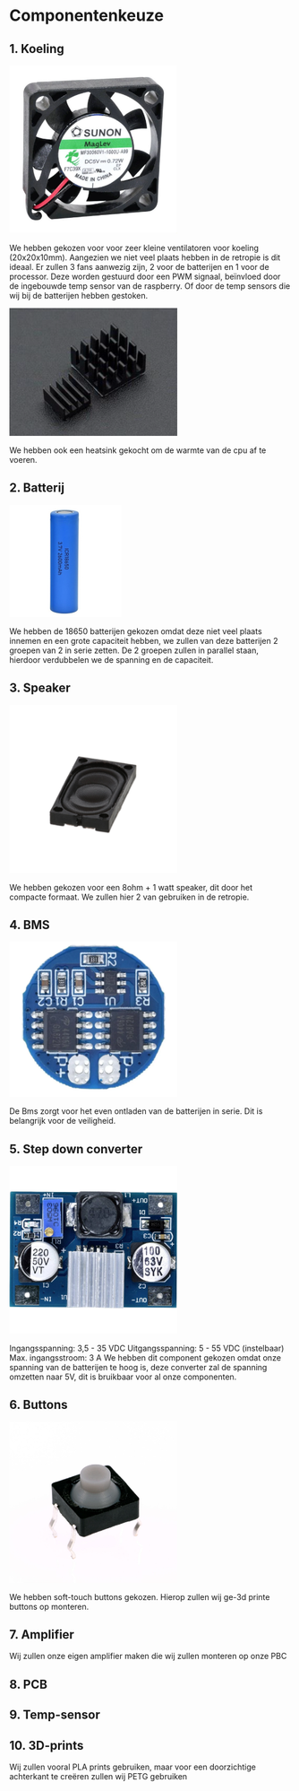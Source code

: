 

# Componentenkeuze

## 1. Koeling

<img src = "pictures/image.webp" width = 300></img>

We hebben gekozen voor voor zeer kleine ventilatoren voor koeling (20x20x10mm). Aangezien we niet veel plaats hebben in de retropie is dit ideaal. Er zullen 3 fans aanwezig zijn, 2 voor de batterijen en 1 voor de processor. Deze worden gestuurd door een PWM signaal, beïnvloed door de ingebouwde temp sensor van de raspberry. Of door de temp sensors die wij bij de batterijen hebben gestoken.

<img src = "pictures/Schermafbeelding 2024-03-11 120805.png" width = 300></img>

We hebben ook een heatsink gekocht om de warmte van de cpu af te voeren.

## 2. Batterij

<img src = "pictures/batterij.jpg">

We hebben de 18650 batterijen gekozen omdat deze niet veel plaats innemen en een grote capaciteit hebben, we zullen van deze batterijen 2 groepen van 2 in serie zetten. De 2 groepen zullen in parallel staan, hierdoor verdubbelen we de spanning en de capaciteit.


## 3. Speaker
<img src = "pictures/speaker.jpg" width = 300>

We hebben gekozen voor een 8ohm + 1 watt speaker, dit door het compacte formaat. We zullen hier 2 van gebruiken in de retropie.

## 4. BMS

<img src="pictures/BMS.webp" width = 300>

De Bms zorgt voor het even ontladen van de batterijen in serie. Dit is belangrijk voor de veiligheid.

## 5. Step down converter

<img src = "pictures/image.jpg" width = 300>

Ingangsspanning: 3,5 - 35 VDC
Uitgangsspanning: 5 - 55 VDC (instelbaar)
Max. ingangsstroom: 3 A
We hebben dit component gekozen omdat onze spanning van de batterijen te hoog is, deze converter zal de spanning omzetten naar 5V, dit is bruikbaar voor al onze componenten.

## 6. Buttons

<img src = "pictures/Schermafbeelding 2024-03-11 122303.png" width = 300>

We hebben soft-touch buttons gekozen. Hierop zullen wij ge-3d printe buttons op monteren.

## 7. Amplifier

Wij zullen onze eigen amplifier maken die wij zullen monteren op onze PBC

## 8. PCB

## 9. Temp-sensor

## 10. 3D-prints

Wij zullen vooral PLA prints gebruiken, maar voor een doorzichtige achterkant te creëren zullen wij PETG gebruiken


